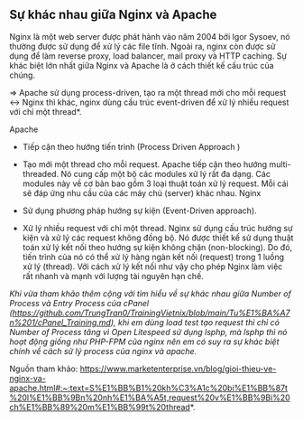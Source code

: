 ## **Sự khác nhau giữa Nginx và Apache**

Nginx là một web server được phát hành vào năm 2004 bởi Igor Sysoev, nó thường được sử dụng để xử lý các file tĩnh. Ngoài ra, nginx còn được sử dụng để làm reverse proxy, load balancer, mail proxy và HTTP caching.
Sự khác biệt lớn nhất giữa Nginx và Apache là ở cách thiết kế cấu trúc của chúng. 

=> Apache sử dụng process-driven, tạo ra một thread mới cho mỗi request <-> Nginx thì khác, nginx dùng cấu trúc event-driven để xử lý nhiều request với chỉ một thread*.

Apache

- Tiếp cận theo hướng tiến trình (Process Driven Approach )
- Tạo mới một thread cho mỗi request.
Apache tiếp cận theo hướng multi-threaded. Nó cung cấp một bộ các modules xử lý rất đa dạng. Các modules này về cơ bản bao gồm 3 loại thuật toán xử lý request. Mỗi cái sẽ đáp ứng nhu cầu của các máy chủ (server) khác nhau.
Nginx

- Sử dụng phương pháp hướng sự kiện (Event-Driven approach).
- Xử lý nhiều request với chỉ một thread.
Nginx sử dụng cấu trúc hướng sự kiện và xử lý các request không đồng bộ. Nó được thiết kế sử dụng thuật toán xử lý kết nối theo hướng sự kiện không chặn (non-blocking). Do đó, tiến trình của nó có thể xử lý hàng ngàn kết nối (request) trong 1 luồng xử lý (thread). Với cách xử lý kết nối như vậy cho phép Nginx làm việc rất nhanh và mạnh với lượng tài nguyên hạn chế.


_Khi vừa tham khảo thêm cộng với tìm hiểu về sự khác nhau giữa Number of Process và Entry Process của cPanel (https://github.com/TrungTran0/TrainingVietnix/blob/main/Tu%E1%BA%A7n%201/cPanel_Training.md), khi em dùng load test tạo request thì chỉ có Number of Process tăng vì Open Litespeed sử dụng lsphp, mà lsphp thì nó hoạt động giống như PHP-FPM của nginx nên em có suy ra sự khác biệt chính về cách sử lý process của nginx và apache._

Nguồn tham khảo: https://www.marketenterprise.vn/blog/gioi-thieu-ve-nginx-va-apache.html#:~:text=S%E1%BB%B1%20kh%C3%A1c%20bi%E1%BB%87t%20l%E1%BB%9Bn%20nh%E1%BA%A5t,request%20v%E1%BB%9Bi%20ch%E1%BB%89%20m%E1%BB%99t%20thread*.
